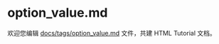 option_value.md
===

欢迎您编辑 <a target="__blank" href="https://github.com/jaywcjlove/html-tutorial/blob/main/docs/tags/option_value.md">docs/tags/option_value.md</a> 文件，共建 HTML Tutorial 文档。